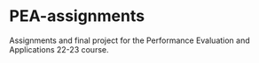 # PEA-assignments
Assignments and final project for the Performance Evaluation and Applications 22-23 course.
